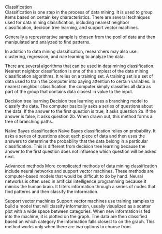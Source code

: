 Classification 	
Classification is one step in the process of data mining. It is used to group items based on certain key characteristics. There are several techniques used for data mining classification, including nearest neighbor classification, decision tree learning, and support vector machines.

Generally a representative sample is chosen from the pool of data and then manipulated and analyzed to find patterns. 

In addition to data mining classification, researchers may also use clustering, regression, and rule learning to analyze the data.

There are several algorithms that can be used in data mining classification. Nearest neighbor classification is one of the simplest of the data mining classification algorithms. It relies on a training set. A training set is a set of data used to train the computer into paying attention to certain variables. In nearest neighbor classification, the computer simply classifies all data as part of the group that contains data closest in value to the input.


Decision tree learning 
Decision tree learning uses a branching model to classify the data. The computer basically asks a series of questions about the data. If the answer to the first question is true, it asks question 2a. If the answer is false, it asks question 2b. When drawn out, this method forms a tree of branching paths.

Naive Bayes classification 
Naive Bayes classification relies on probability. It asks a series of questions about each piece of data and then uses the answers to determine the probability that the data belong in a particular classification. This is different from decision tree learning because the answer to the first question does not influence which question will be asked next.

Advanced methods
More complicated methods of data mining classification include neural networks and support vector machines. These methods are computer-based models that would be difficult to do by hand. Neural networks is often used in artificial intelligence programming because it mimics the human brain. It filters information through a series of nodes that find patterns and then classify the information.

Support vector machines 
Support vector machines use training samples to build a model that will classify information, usually visualized as a scatter plot with a wide space between categories. When new information is fed into the machine, it is plotted on the graph. The data are then classified based on which category the information falls closest to on the graph. This method works only when there are two options to choose from.

